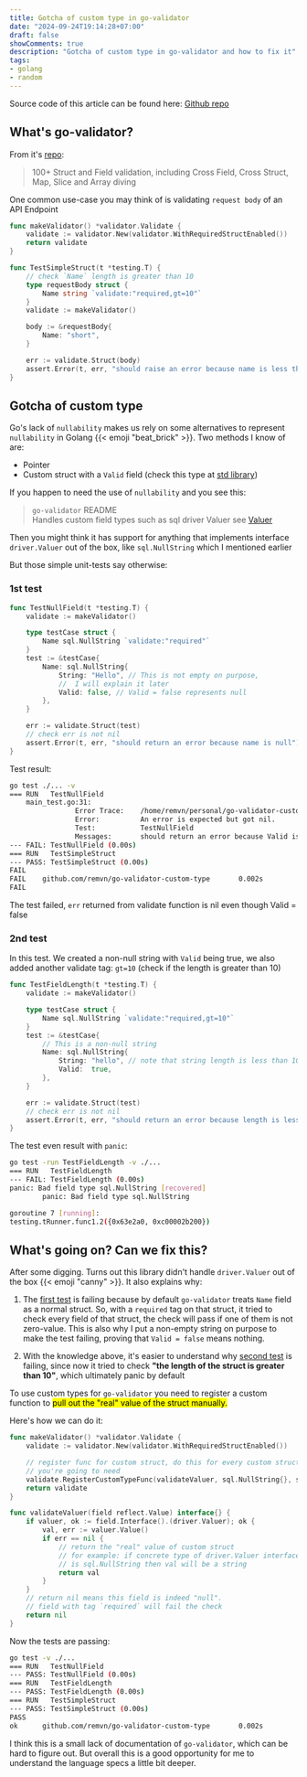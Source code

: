 ```yaml
---
title: Gotcha of custom type in go-validator
date: "2024-09-24T19:14:28+07:00"
draft: false
showComments: true
description: "Gotcha of custom type in go-validator and how to fix it"
tags:
- golang
- random
---
```


Source code of this article can be found here:
[Github repo](https://github.com/remvn/go-validator-custom-type)

## What's go-validator?

From it's [repo](https://github.com/go-playground/validator):
> 100+ Struct and Field validation, including Cross Field, Cross Struct, Map,
> Slice and Array diving

One common use-case you may think of is validating `request body` of an API
Endpoint

```go
func makeValidator() *validator.Validate {
	validate := validator.New(validator.WithRequiredStructEnabled())
	return validate
}

func TestSimpleStruct(t *testing.T) {
	// check `Name` length is greater than 10
	type requestBody struct {
		Name string `validate:"required,gt=10"`
	}
	validate := makeValidator()

	body := &requestBody{
		Name: "short",
	}

	err := validate.Struct(body)
	assert.Error(t, err, "should raise an error because name is less than 10")
}
```

## Gotcha of custom type 

Go's lack of `nullability` makes us rely on some alternatives to represent
`nullability` in Golang {{< emoji "beat_brick" >}}. Two methods I know of are:
- Pointer 
- Custom struct with a `Valid` field (check this type at [std
  library](https://pkg.go.dev/database/sql#NullString))

If you happen to need the use of `nullability` and you see this:
> `go-validator` README<br>
> Handles custom field types such as sql driver Valuer see
> [Valuer](https://go.dev/src/database/sql/driver/types.go?s=1210:1293#L29)

Then you might think it has support for anything that implements interface
`driver.Valuer` out of the box, like `sql.NullString` which I mentioned earlier

But those simple unit-tests say otherwise:

### 1st test

```go
func TestNullField(t *testing.T) {
	validate := makeValidator()

	type testCase struct {
		Name sql.NullString `validate:"required"`
	}
	test := &testCase{
		Name: sql.NullString{
			String: "Hello", // This is not empty on purpose,
			//	I will explain it later
			Valid: false, // Valid = false represents null
		},
	}

	err := validate.Struct(test)
	// check err is not nil
	assert.Error(t, err, "should return an error because name is null")
}
```

Test result:
```bash
go test ./... -v
=== RUN   TestNullField
    main_test.go:31:
                Error Trace:    /home/remvn/personal/go-validator-custom-type/main_test.go:31
                Error:          An error is expected but got nil.
                Test:           TestNullField
                Messages:       should return an error because Valid is false
--- FAIL: TestNullField (0.00s)
=== RUN   TestSimpleStruct
--- PASS: TestSimpleStruct (0.00s)
FAIL
FAIL    github.com/remvn/go-validator-custom-type       0.002s
FAIL
```

The test failed, `err` returned from validate function is nil even though Valid
= false

### 2nd test

In this test. We created a non-null string with `Valid` being true, we also
added another validate tag: `gt=10` (check if the length is greater than 10)

```go
func TestFieldLength(t *testing.T) {
	validate := makeValidator()

	type testCase struct {
		Name sql.NullString `validate:"required,gt=10"`
	}
	test := &testCase{
		// This is a non-null string
		Name: sql.NullString{
			String: "hello", // note that string length is less than 10
			Valid:  true,
		},
	}

	err := validate.Struct(test)
	// check err is not nil
	assert.Error(t, err, "should return an error because length is less than 10")
}
```

The test even result with `panic`: 
```bash
go test -run TestFieldLength -v ./...
=== RUN   TestFieldLength
--- FAIL: TestFieldLength (0.00s)
panic: Bad field type sql.NullString [recovered]
        panic: Bad field type sql.NullString

goroutine 7 [running]:
testing.tRunner.func1.2({0x63e2a0, 0xc00002b200})
```

## What's going on? Can we fix this?

After some digging. Turns out this library didn't handle `driver.Valuer` out of
the box {{< emoji "canny" >}}. It also explains why: 

1. The [first test](#1st-test) is failing because by default `go-validator`
   treats `Name` field as a normal struct. So, with a `required` tag on that
   struct, it tried to check every field of that struct, the check will pass if
   one of them is not zero-value. This is also why I put a non-empty string on
   purpose to make the test failing, proving that `Valid = false` means
   nothing.

2. With the knowledge above, it's easier to understand why [second
   test](#2nd-test) is failing, since now it tried to check **"the length of the
   struct is greater than 10"**, which ultimately panic by default

To use custom types for `go-validator` you need to register a custom function
to <mark>pull out the "real" value of the struct manually.</mark>

Here's how we can do it: 
```go
func makeValidator() *validator.Validate {
	validate := validator.New(validator.WithRequiredStructEnabled())

	// register func for custom struct, do this for every custom struct
	// you're going to need
	validate.RegisterCustomTypeFunc(validateValuer, sql.NullString{}, sql.NullInt64{})
	return validate
}

func validateValuer(field reflect.Value) interface{} {
	if valuer, ok := field.Interface().(driver.Valuer); ok {
		val, err := valuer.Value()
		if err == nil {
			// return the "real" value of custom struct
			// for example: if concrete type of driver.Valuer interface
			// is sql.NullString then val will be a string
			return val
		}
	}
	// return nil means this field is indeed "null".
	// field with tag `required` will fail the check
	return nil
}
```

Now the tests are passing: 
```bash
go test -v ./...
=== RUN   TestNullField
--- PASS: TestNullField (0.00s)
=== RUN   TestFieldLength
--- PASS: TestFieldLength (0.00s)
=== RUN   TestSimpleStruct
--- PASS: TestSimpleStruct (0.00s)
PASS
ok      github.com/remvn/go-validator-custom-type       0.002s
```

I think this is a small lack of documentation of `go-validator`, which can be
hard to figure out. But overall this is a good opportunity for me to understand
the language specs a little bit deeper. 

